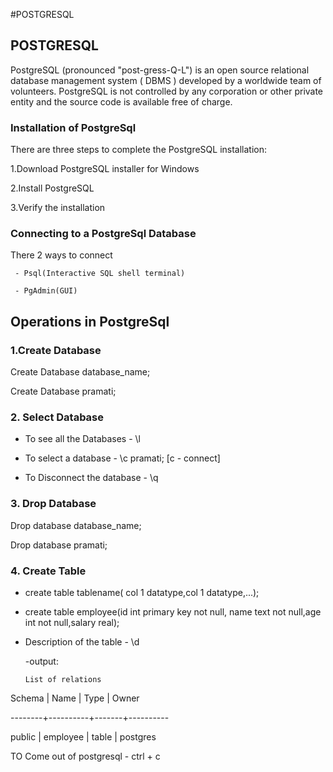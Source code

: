 #POSTGRESQL

## POSTGRESQL

PostgreSQL (pronounced "post-gress-Q-L") is an open source relational database management system ( DBMS ) developed by a worldwide team of volunteers. PostgreSQL is not controlled by any corporation or other private entity and the source code is available free of charge.

### Installation of PostgreSql

There are three steps to complete the PostgreSQL installation:

 1.Download PostgreSQL installer for Windows

 2.Install PostgreSQL

 3.Verify the installation

### Connecting to a PostgreSql Database

 There 2 ways to connect
 
     - Psql(Interactive SQL shell terminal) 
     
     - PgAdmin(GUI)

## Operations in PostgreSql

### 1.Create Database

Create Database database_name;
 
Create Database pramati;
    

### 2. Select Database
  
- To see all the Databases   -  \l

- To select a database       -  \c pramati;  [c - connect]

- To Disconnect the database -  \q


### 3. Drop Database

Drop database database_name;

Drop database pramati;


### 4. Create Table

- create table tablename( col 1 datatype,col 1 datatype,...);

- create table employee(id int primary key not null, name text not null,age int not null,salary real);

- Description of the table - \d 

    -output:

      List of relations

 Schema |   Name   | Type  |  Owner

--------+----------+-------+----------

 public | employee | table | postgres


TO Come out of postgresql - ctrl + c




  






